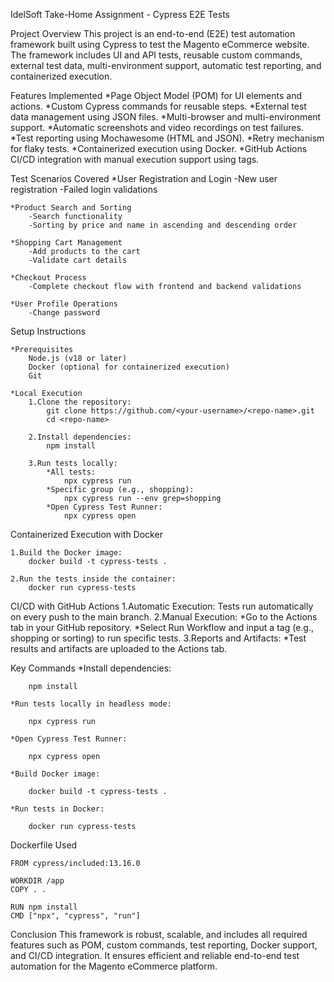 IdelSoft Take-Home Assignment - Cypress E2E Tests

Project Overview
    This project is an end-to-end (E2E) test automation framework built using Cypress to test the Magento eCommerce website. The framework includes UI and API tests, reusable custom commands, external test data, multi-environment support, automatic test reporting, and containerized execution.

Features Implemented
    *Page Object Model (POM) for UI elements and actions.
    *Custom Cypress commands for reusable steps.
    *External test data management using JSON files.
    *Multi-browser and multi-environment support.
    *Automatic screenshots and video recordings on test failures.
    *Test reporting using Mochawesome (HTML and JSON).
    *Retry mechanism for flaky tests.
    *Containerized execution using Docker.
    *GitHub Actions CI/CD integration with manual execution support using tags.

Test Scenarios Covered
    *User Registration and Login
        -New user registration
        -Failed login validations

    *Product Search and Sorting
        -Search functionality
        -Sorting by price and name in ascending and descending order

    *Shopping Cart Management
        -Add products to the cart
        -Validate cart details

    *Checkout Process
        -Complete checkout flow with frontend and backend validations

    *User Profile Operations
        -Change password


Setup Instructions

    *Prerequisites
        Node.js (v18 or later)
        Docker (optional for containerized execution)
        Git

    *Local Execution
        1.Clone the repository:
            git clone https://github.com/<your-username>/<repo-name>.git
            cd <repo-name>

        2.Install dependencies:
            npm install

        3.Run tests locally:
            *All tests:
                npx cypress run
            *Specific group (e.g., shopping):
                npx cypress run --env grep=shopping
            *Open Cypress Test Runner:
                npx cypress open

Containerized Execution with Docker

    1.Build the Docker image:
        docker build -t cypress-tests .
        
    2.Run the tests inside the container:
        docker run cypress-tests

CI/CD with GitHub Actions
    1.Automatic Execution:
        Tests run automatically on every push to the main branch.
    2.Manual Execution:
        *Go to the Actions tab in your GitHub repository.
        *Select Run Workflow and input a tag (e.g., shopping or sorting) to run specific tests.
    3.Reports and Artifacts:
        *Test results and artifacts are uploaded to the Actions tab.

Key Commands
    *Install dependencies:
    
        npm install
        
    *Run tests locally in headless mode:
    
        npx cypress run
        
    *Open Cypress Test Runner:
    
        npx cypress open
        
    *Build Docker image:
    
        docker build -t cypress-tests .
        
    *Run tests in Docker:
    
        docker run cypress-tests

Dockerfile Used

    FROM cypress/included:13.16.0

    WORKDIR /app
    COPY . .

    RUN npm install
    CMD ["npx", "cypress", "run"]

Conclusion
    This framework is robust, scalable, and includes all required features such as POM, custom commands, test reporting, Docker support, and CI/CD integration. It ensures efficient and reliable end-to-end test automation for the Magento eCommerce platform.
